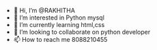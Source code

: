 - 👋 Hi, I’m @RAKHITHA 
- 👀 I’m interested in Python mysql
- 🌱 I’m currently learning html,css
- 💞️ I’m looking to collaborate on python developer
- 📫 How to reach me 8088210455

<!---
RAKHI1830/RAKHI1830 is a ✨ special ✨ repository because its `README.md` (this file) appears on your GitHub profile.
You can click the Preview link to take a look at your changes.
--->
